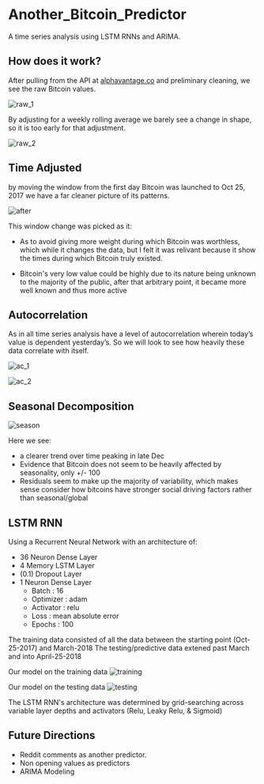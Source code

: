 # Another_Bitcoin_Predictor

A time series analysis using LSTM RNNs and ARIMA.

## How does it work?
After pulling from the API at [alphavantage.co](alphavantage.co) and preliminary cleaning, we see the raw Bitcoin values. 

![raw_1](https://user-images.githubusercontent.com/36013672/38142892-23cd6de0-340c-11e8-82d5-c9ebc5768bc0.png)

By adjusting for a weekly rolling average we barely see a change in shape, so it is too early for that adjustment.

![raw_2](https://user-images.githubusercontent.com/36013672/38142893-23e0c552-340c-11e8-9999-6ec0fdde6b03.png)
 
## Time Adjusted
by moving the window from the first day Bitcoin was launched to Oct 25, 2017 we have a far cleaner picture of its patterns. 

![after](https://user-images.githubusercontent.com/36013672/38142889-23b7b81a-340c-11e8-8ecc-797aa7d91ced.png)

This window change was picked as it:
- As to avoid giving more weight during which Bitcoin was worthless, which while it changes the data, but I felt it was relivant because it show the times during which Bitcoin truly existed.

- Bitcoin's very low value could be highly due to its nature being unknown to the majority of the public, after that arbitrary point, it became more well known and thus more active


## Autocorrelation
As in all time series analysis have a level of autocorrelation wherein today’s value is dependent yesterday’s. So we will look to see how heavily these data correlate with itself.

![ac_1](https://user-images.githubusercontent.com/36013672/38142886-239f0bd0-340c-11e8-834f-d95d29378d5d.png)


![ac_2](https://user-images.githubusercontent.com/36013672/38142888-23acd378-340c-11e8-8df2-3ce46d9690d2.png)



## Seasonal Decomposition

![season](https://user-images.githubusercontent.com/36013672/38142894-23ebed10-340c-11e8-86cf-67c16689e165.png)

Here we see:

- a clearer trend over time peaking in late Dec
- Evidence that Bitcoin does not seem to be heavily affected by seasonality, only +/- 100
- Residuals seem to make up the majority of variability, which makes sense consider how  bitcoins have stronger social driving factors rather than seasonal/global

## LSTM RNN
Using a Recurrent Neural Network with an architecture of:

- 36 Neuron Dense Layer
- 4 Memory LSTM Layer
- (0.1) Dropout Layer
- 1 Neuron Dense Layer
  - Batch : 16
  - Optimizer : adam
  - Activator : relu
  - Loss : mean absolute error
  - Epochs : 100

The training data consisted of all the data between the starting point (Oct-25-2017) and March-2018
The testing/predictive data extened past March and into April-25-2018

Our model on the training data
![training](https://user-images.githubusercontent.com/36013672/39268703-9986497a-489e-11e8-911d-44395225bae0.png)

Our model on the testing data
![testing](https://user-images.githubusercontent.com/36013672/39268704-99950546-489e-11e8-8b48-340966a306ed.png)

The LSTM RNN's architecture was determined by grid-searching across variable layer depths and activators (Relu, Leaky Relu, & Sigmoid)

## Future Directions
- Reddit comments as another predictor.
- Non opening values as predictors
- ARIMA Modeling
